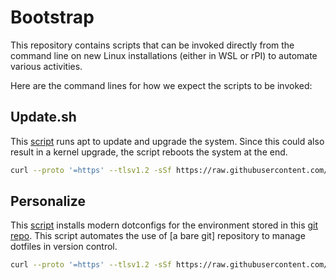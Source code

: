 # Bootstrap

This repository contains scripts that can be invoked directly from the command line on new Linux installations (either in WSL or rPI) to automate various activities.

Here are the command lines for how we expect the scripts to be invoked:

## Update.sh

This [script]("update.sh") runs apt to update and upgrade the system. Since this could also result in a kernel upgrade, the script reboots the system at the end.

```bash
curl --proto '=https' --tlsv1.2 -sSf https://raw.githubusercontent.com/stefanom/bootstrap/main/update.sh | sh
```

## Personalize

This [script](personalize.sh) installs modern dotconfigs for the environment stored in this [git repo](https://github.com/stefanom/configs). This script automates the use of [a bare git] repository to manage dotfiles in version control.

```bash
curl --proto '=https' --tlsv1.2 -sSf https://raw.githubusercontent.com/stefanom/bootstrap/main/personalize.sh | sh
```
